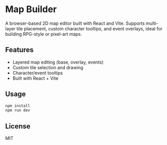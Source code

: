 # Map Builder

A browser-based 2D map editor built with React and Vite. Supports multi-layer tile placement, custom character tooltips, and event overlays, ideal for building RPG-style or pixel-art maps.

## Features

- Layered map editing (base, overlay, events)
- Custom tile selection and drawing
- Character/event tooltips
- Built with React + Vite

## Usage

```bash
npm install
npm run dev
```
## License
MIT
